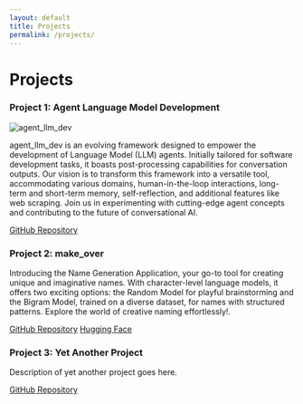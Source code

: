 ```yaml
---
layout: default
title: Projects
permalink: /projects/
---
```


# Projects

### Project 1: Agent Language Model Development
![agent_llm_dev](/assets_files/blogs/projects/agent_llm_dev/llm_agents_15sec.gif)

agent_llm_dev is an evolving framework designed to empower the development of Language Model (LLM) agents. Initially tailored for software development tasks, it boasts post-processing capabilities for conversation outputs. Our vision is to transform this framework into a versatile tool, accommodating various domains, human-in-the-loop interactions, long-term and short-term memory, self-reflection, and additional features like web scraping. Join us in experimenting with cutting-edge agent concepts and contributing to the future of conversational AI.

[GitHub Repository](https://github.com/SDcodehub/agent_llm_dev)

### Project 2: make_over

Introducing the Name Generation Application, your go-to tool for creating unique and imaginative names. With character-level language models, it offers two exciting options: the Random Model for playful brainstorming and the Bigram Model, trained on a diverse dataset, for names with structured patterns. Explore the world of creative naming effortlessly!.

[GitHub Repository](https://github.com/SDcodehub/make_more)
[Hugging Face](https://huggingface.co/spaces/sagarsdesai/make_more)

### Project 3: Yet Another Project

Description of yet another project goes here.

[GitHub Repository](https://github.com/your-username/yet-another-project)

